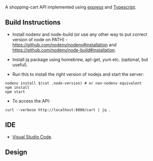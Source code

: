 A shopping-cart API implemented using [express](https://expressjs.com/) and [Typescript](https://www.typescriptlang.org/).

## Build Instructions

* Install nodenv and node-build (or use any other way to put correct version of node on PATH) - https://github.com/nodenv/nodenv#installation and https://github.com/nodenv/node-build#installation.

* Install jq package using homebrew, apt-get, yum etc. (optional, but useful).

* Run this to install the right version of nodejs and start the server:

```
nodenv install $(cat .node-version) # or non-nodenv equivalent
npm install
npm start
```

* To access the API:

```
curl --verbose http://localhost:8080/cart | jq .
```

## IDE

* [Visual Studio Code](https://code.visualstudio.com/).

## Design

